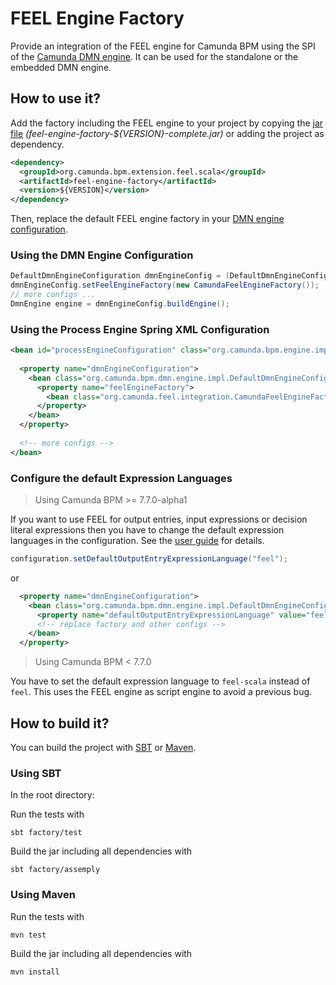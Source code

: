 # FEEL Engine Factory

Provide an integration of the FEEL engine for Camunda BPM using the SPI of the [Camunda DMN engine](https://github.com/camunda/camunda-engine-dmn). It can be used for the standalone or the embedded DMN engine.

## How to use it?

Add the factory including the FEEL engine to your project by copying the [jar file](https://github.com/camunda/feel-scala/releases) _(feel-engine-factory-${VERSION}-complete.jar)_ or adding the project as dependency.

```xml
<dependency>
  <groupId>org.camunda.bpm.extension.feel.scala</groupId>
  <artifactId>feel-engine-factory</artifactId>
  <version>${VERSION}</version>
</dependency>
```

Then, replace the default FEEL engine factory in your [DMN engine configuration](https://docs.camunda.org/manual/latest/user-guide/dmn-engine/embed/#customize-expression-and-script-resolving).

### Using the DMN Engine Configuration

```java
DefaultDmnEngineConfiguration dmnEngineConfig = (DefaultDmnEngineConfiguration) DmnEngineConfiguration.createDefaultDmnEngineConfiguration(); 
dmnEngineConfig.setFeelEngineFactory(new CamundaFeelEngineFactory());
// more configs ...
DmnEngine engine = dmnEngineConfig.buildEngine();
```

### Using the Process Engine Spring XML Configuration

```xml
<bean id="processEngineConfiguration" class="org.camunda.bpm.engine.impl.cfg.StandaloneProcessEngineConfiguration">
  
  <property name="dmnEngineConfiguration">
    <bean class="org.camunda.bpm.dmn.engine.impl.DefaultDmnEngineConfiguration">
      <property name="feelEngineFactory">
        <bean class="org.camunda.feel.integration.CamundaFeelEngineFactory" />
      </property>
    </bean>
  </property>  
  
  <!-- more configs -->
</bean>
```

### Configure the default Expression Languages

> Using Camunda BPM >= 7.7.0-alpha1

If you want to use FEEL for output entries, input expressions or decision literal expressions then you have to change the default expression languages in the configuration. See the [user guide](https://docs.camunda.org/manual/latest/user-guide/dmn-engine/embed/#change-default-expression-languages) for details.

```java
configuration.setDefaultOutputEntryExpressionLanguage("feel");
```

or

```xml
  <property name="dmnEngineConfiguration">
    <bean class="org.camunda.bpm.dmn.engine.impl.DefaultDmnEngineConfiguration">
      <property name="defaultOutputEntryExpressionLanguage" value="feel" />
      <!-- replace factory and other configs --> 
    </bean>
  </property>  
```

> Using Camunda BPM < 7.7.0

You have to set the default expression language to `feel-scala` instead of `feel`. This uses the FEEL engine as script engine to avoid a previous bug. 

## How to build it?

You can build the project with [SBT](http://www.scala-sbt.org) or [Maven](http://maven.apache.org).

### Using SBT

In the root directory:

Run the tests with
```
sbt factory/test
```

Build the jar including all dependencies with
```
sbt factory/assemply
```

### Using Maven

Run the tests with
```
mvn test
```

Build the jar including all dependencies with
```
mvn install
```
